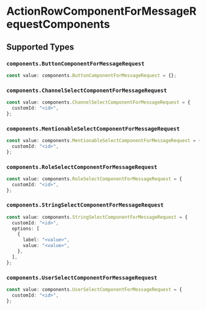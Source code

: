 # ActionRowComponentForMessageRequestComponents


## Supported Types

### `components.ButtonComponentForMessageRequest`

```typescript
const value: components.ButtonComponentForMessageRequest = {};
```

### `components.ChannelSelectComponentForMessageRequest`

```typescript
const value: components.ChannelSelectComponentForMessageRequest = {
  customId: "<id>",
};
```

### `components.MentionableSelectComponentForMessageRequest`

```typescript
const value: components.MentionableSelectComponentForMessageRequest = {
  customId: "<id>",
};
```

### `components.RoleSelectComponentForMessageRequest`

```typescript
const value: components.RoleSelectComponentForMessageRequest = {
  customId: "<id>",
};
```

### `components.StringSelectComponentForMessageRequest`

```typescript
const value: components.StringSelectComponentForMessageRequest = {
  customId: "<id>",
  options: [
    {
      label: "<value>",
      value: "<value>",
    },
  ],
};
```

### `components.UserSelectComponentForMessageRequest`

```typescript
const value: components.UserSelectComponentForMessageRequest = {
  customId: "<id>",
};
```

